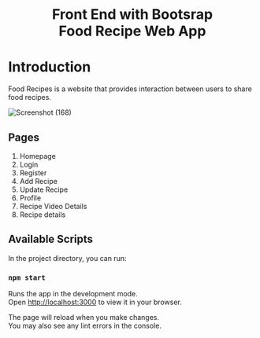 <h1 align="center">Front End with Bootsrap<br>Food Recipe Web App</h1>

# Introduction
Food Recipes is a website that provides interaction between users to share food recipes.

![Screenshot (168)](https://user-images.githubusercontent.com/75160713/164350795-04ddbbe0-9820-4a3f-9e95-2def9c306845.png)


## Pages
1. Homepage
2. Login
3. Register
4. Add Recipe
5. Update Recipe
6. Profile
8. Recipe Video Details
9. Recipe details

## Available Scripts

In the project directory, you can run:

### `npm start`

Runs the app in the development mode.\
Open [http://localhost:3000](http://localhost:3000) to view it in your browser.

The page will reload when you make changes.\
You may also see any lint errors in the console.
